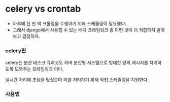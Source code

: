 # celery vs crontab

- 하루에 한 번 씩 크롤링을 수행하기 위해 스케줄링이 필요했다. 
- 그래서 django에서 사용할 수 있는 배치 프레임워크 중 어떤 것이 더 적합하지 알아보고 결정하자. 

### celery란

celery는 분산 태스크 큐라고도 하며 분산형 시스템으로 방대한 양의 메시지를 처리하도록 도와주는 프레임워크 이다.

실시간 처리에 초점을 맞췄으며 이를 처리하기 위해 작업 스케줄링을 지원한다.

### 사용법

